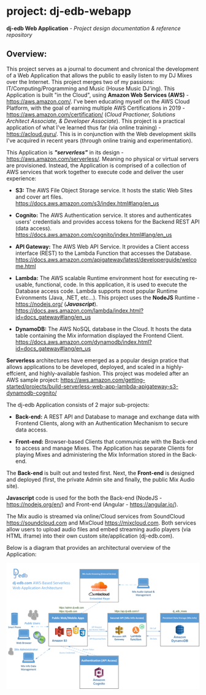 # project: dj-edb-webapp
**dj-edb Web Application** - *Project design documentation &amp; reference repository*

## Overview:
This project serves as a journal to document and chronical the development of a Web Application that allows the public to easily listen to my DJ Mixes over the Internet.  This project merges two of my passions: IT/Computing/Programming and Music (House Music DJ'ing). This Application is built "in the Cloud", using **Amazon Web Services (AWS)** - https://aws.amazon.com/. I've been educating myself on the AWS Cloud Platform, with the goal of earning multiple AWS Certifications in 2019 - https://aws.amazon.com/certification/ (*Cloud Practioner, Solutions Architect Associate, & Developer Associate*). This project is a practical application of what I've learned thus far (via online training) - https://acloud.guru/. This is in conjunction with the Web development skills I've acquired in recent years (through online trainig and experimentation).

This Application is ***"serverless"*** in its design - https://aws.amazon.com/serverless/. Meaning no physical or virtual servers are provisioned.  Instead, the Application is comprised of a collection of AWS services that work together to execute code and deliver the user experience:

* **S3:** The AWS File Object Storage service. It hosts the static Web Sites and cover art files. https://docs.aws.amazon.com/s3/index.html#lang/en_us

* **Cognito:** The AWS Authentication service. It stores and authenticates users' credentials and provides access tokens for the Backend REST API (data access). https://docs.aws.amazon.com/cognito/index.html#lang/en_us

* **API Gateway:** The AWS Web API Service. It provides a Client access interface (REST) to the Lambda Function that accesses the Database. https://docs.aws.amazon.com/apigateway/latest/developerguide/welcome.html

* **Lambda:** The AWS scalable Runtime environment host for executing re-usable, functional, code. In this application, it is used to execute the Database access code. Lambda supports most popular Runtime Evironments (Java, .NET, etc...). This project uses the **NodeJS** Runtime - https://nodejs.org/ (***Javascript***). https://docs.aws.amazon.com/lambda/index.html?id=docs_gateway#lang/en_us

* **DynamoDB:** The AWS NoSQL database in the Cloud. It hosts the data table containing the Mix information displayed the Frontend Client. https://docs.aws.amazon.com/dynamodb/index.html?id=docs_gateway#lang/en_us

**Serverless** architectures have emerged as a popular design pratice that allows applications to be developed, deployed, and scaled in a highly-effcient, and highly-available fashion. This project was modeled after an AWS sample project: https://aws.amazon.com/getting-started/projects/build-serverless-web-app-lambda-apigateway-s3-dynamodb-cognito/

The dj-edb Application consists of 2 major sub-projects:

* **Back-end:** A REST API and Database to manage and exchange data with Frontend Clients, along with an Authentication Mechanism to secure data access.

* **Front-end:** Browser-based Clients that communicate with the Back-end to access and manage Mixes. The Application has separate Clients for playing Mixes and administering the Mix Information stored in the Back-end.

The **Back-end** is built out and tested first. Next, the **Front-end** is designed and deployed (first, the private Admin site and finally, the public Mix Audio site).

**Javascript** code is used for the both the Back-end (NodeJS - https://nodejs.org/en/) and Front-end (Angular - https://angular.io/). 

The Mix audio is streamed via online/Cloud services from SoundCloud https://soundcloud.com and MixCloud https://mixcloud.com. Both services allow users to upload audio files and embed streaming audio players (via HTML iframe) into their own custom site/application (dj-edb.com).

Below is a diagram that provides an architectural overview of the Application:

![Overview Diagram](dj-edb_WebApp_ArchitectureOverview.png)

